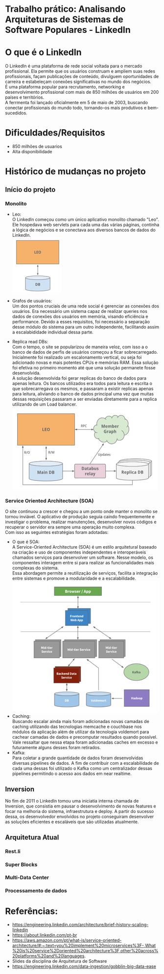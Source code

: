 # Trabalho prático: Analisando Arquiteturas de Sistemas de Software Populares - LinkedIn

# O que é o LinkedIn
  O LinkedIn é uma plataforma de rede social voltada para o mercado profissional. Ela permite que os usuários construam e ampliem suas redes profissionais, façam publicações de conteúdo, divulguem oportunidades de carreira e estabeleçam conexões significativas no mundo dos negócios.<br/> 
  É uma plataforma popular para recrutamento, networking e desenvolvimento profissional com mais de 850 milhões de usuários em 200 países e territórios.<br/> 
  A ferrmenta foi lançado oficialmente em 5 de maio de 2003, buscando conectar profissionais do mundo todo, tornando-os mais produtivos e bem-sucedidos.<br/> 

# Dificuldades/Requisitos
* 850 milhões de usuarios
* Alta disponibilidade

# Histórico de mudanças no projeto

## Início do projeto
### Monolito
* Leo: <br/>
  O LinkedIn começou como um único aplicativo monolito chamado "Leo". Ele hospedava web servlets para cada uma das várias páginas, continha a lógica de negócios e se conectava aos diversos bancos de dados do LinkedIn. <br/>
![](images/Leo.png)

* Grafos de usuários: <br/>
  Um dos pontos cruciais de uma rede social é gerenciar as conexões dos usuários. Era necessário um sistema capaz de realizar queries nos dados de conexões dos usuários em memória, visando eficiência e performance. Devido a esses requisitos, foi necessário a separação desse módulo do sistema para um outro independente, facilitando assim a escalabididade individual dessa parte. 
* Replica read DBs: <br/>
Com o tempo, o site se popularizou de maneira veloz, com isso a o banco de dados de perfis de usuários começou a ficar sobrecarregado.<br/>
Inicialmente foi realizado um escalonamento vertical, ou seja foi adicionado novas e mais potentes CPUs e memórias RAM. Essa solução foi efetiva no primeiro momento até que uma solução permanete fosse desenvolvida.<br/>
A solução desenvolvida foi gerar replicas do banco de dados para apenas leitura. Os bancos utilizados era todos para leitura e escrita o que sobrecarregava os mesmos, e passaram a existir replicas apenas para leitura, aliviando o banco de dados principal uma vez que muitas dessas requisições passaram a ser enviadas diretamente para a replica utilizando de um Load balancer.
![](images/replica_membergraph.png)
  

### Service Oriented Architecture (SOA)
O site continuou a crescer e chegou a um ponto onde manter o monolito se tornou inviável. O aplicativo de produção seguia caindo frequentemente e investigar o problema, realizar manutenções, desenvolver novos códigos e recuperar o servidor era sempre uma operação muito complexa.<br/>
Com isso as seguintes estratégias foram adotadas:

* O que é SOA: <br/>
  A Service-Oriented Architecture (SOA) é um estilo arquitetural baseado na criação e uso de componentes independentes e interoperáveis chamados serviços para desenvolver um software. Nesse modelo, os componentes interagem entre si para realizar as funcionalidades mais complexas do sistema.<br/> Essa abordagem permite a reutilização de serviços, facilita a integração entre sistemas e promove a modularidade e a escalabilidade. <br/>
  ![](images/SOA.png)
* Caching: <br/>
  Buscando escalar ainda mais foram adicionadas novas camadas de caching utilizando das tecnologias memcache e couchbase nos módulos da aplicação além de utilizar da tecnologia voldemort para cachear camadas de dados e precomputar resultados quando possível.<br/>
  Vale ressaltar que nessa etapa foram adicionadas caches em excesso e futuramente alguns desses foram retirados.
* Kafka: <br/>
  Para coletar a grande quantidade de dados foram desenvolvidas diversas pipelines de dados. A fim de contribuir com a escalabilidade de cada uma dessas foi utilizado o Kafka como um centralizador dessas pipelines permitindo o acesso aos dados em near realtime.

## Inversion
No fim de 2011 o LinkedIn tomou uma iniciatia interna chamada de Inversion, que consistia em pausar o desenvolvimento de novas features e focar na melhoria do sistema, infraestrutura e deploy. A partir do sucesso dessa, os desenvolvedor envolvidos no projeto conseguiram desenvolver as soluções eficientes e escaláveis que são utilizadas atualmente.


## Arquitetura Atual

### Rest.li
### Super Blocks
### Multi-Data Center

### Processamento de dados


# Referências:

* https://engineering.linkedin.com/architecture/brief-history-scaling-linkedin
* https://about.linkedin.com/pt-br
* https://aws.amazon.com/pt/what-is/service-oriented-architecture/#:~:text=you%20implement%20microservices%3F-,What%20is%20service%2Doriented%20architecture%3F,other%20across%20platforms%20and%20languages.
* Slides da disciplina de Arquitetura de Software
* https://engineering.linkedin.com/data-ingestion/gobblin-big-data-ease
